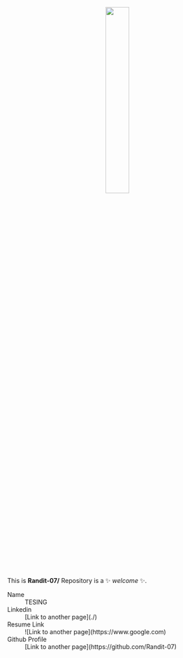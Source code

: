 <!--## Hi there 👋-->


<p align="center" width="100%">
    <img width="33%" src="[https://i.stack.imgur.com/RJj4x.png](https://github.com/user-attachments/assets/a7f54f34-8be4-4844-a3e5-3efafeed10f5)"> 
</p>


This is **Randit-07/** Repository is a ✨ _welcome_ ✨.

<dl>
<dt>Name</dt>
<dd>TESING </dd>
<dt>Linkedin</dt>
<dd>[Link to another page](./)</dd>
<dt>Resume Link</dt>
<dd>![Link to another page](https://www.google.com)</dd>
<dt>Github Profile</dt>
<dd>[Link to another page](https://github.com/Randit-07)</dd>
</dl>


